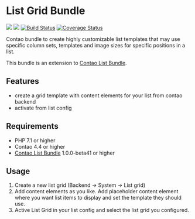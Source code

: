 # List Grid Bundle
[![](https://img.shields.io/packagist/v/heimrichhannot/contao-list-grid-bundle.svg)](https://packagist.org/packages/heimrichhannot/contao-list-grid-bundle)
[![](https://img.shields.io/packagist/dt/heimrichhannot/contao-list-grid-bundle.svg)](https://packagist.org/packages/heimrichhannot/contao-list-grid-bundle)
[![Build Status](https://travis-ci.org/heimrichhannot/contao-list-grid-bundle.svg?branch=master)](https://travis-ci.org/heimrichhannot/contao-list-grid-bundle)
[![Coverage Status](https://coveralls.io/repos/github/heimrichhannot/contao-list-grid-bundle/badge.svg?branch=master)](https://coveralls.io/github/heimrichhannot/contao-list-grid-bundle?branch=master)

Contao bundle to create highly customizable list templates that may use specific column sets, templates and image sizes for specific positions in a list. 

This bundle is an extension to [Contao List Bundle](https://github.com/heimrichhannot/contao-list-bundle).

## Features

* create a grid template with content elements for your list from contao backend
* activate from list config

## Requirements

* PHP 7.1 or higher
* Contao 4.4 or higher
* [Contao List Bundle](https://github.com/heimrichhannot/contao-list-bundle) 1.0.0-beta41 or higher

## Usage

1. Create a new list grid (Backend -> System -> List grid)
2. Add content elements as you like. Add placeholder content element where you want list items to display and set the template they should use.
3. Active List Grid in your list config and select the list grid you configured.